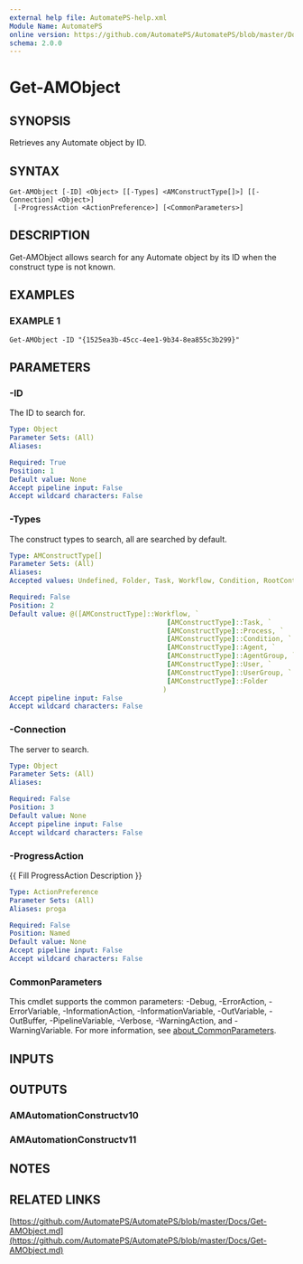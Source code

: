 ```yaml
---
external help file: AutomatePS-help.xml
Module Name: AutomatePS
online version: https://github.com/AutomatePS/AutomatePS/blob/master/Docs/Get-AMObject.md
schema: 2.0.0
---
```


# Get-AMObject

## SYNOPSIS
Retrieves any Automate object by ID.

## SYNTAX

```
Get-AMObject [-ID] <Object> [[-Types] <AMConstructType[]>] [[-Connection] <Object>]
 [-ProgressAction <ActionPreference>] [<CommonParameters>]
```

## DESCRIPTION
Get-AMObject allows search for any Automate object by its ID when the construct type is not known.

## EXAMPLES

### EXAMPLE 1
```
Get-AMObject -ID "{1525ea3b-45cc-4ee1-9b34-8ea855c3b299}"
```

## PARAMETERS

### -ID
The ID to search for.

```yaml
Type: Object
Parameter Sets: (All)
Aliases:

Required: True
Position: 1
Default value: None
Accept pipeline input: False
Accept wildcard characters: False
```

### -Types
The construct types to search, all are searched by default.

```yaml
Type: AMConstructType[]
Parameter Sets: (All)
Aliases:
Accepted values: Undefined, Folder, Task, Workflow, Condition, RootContainer, UserPreference, Agent, MachineConnection, User, AgentGroup, UserGroup, Evaluation, Comment, AuditEvent, ExecutionEvent, Connection, Wait, Joiner, Exclusion, ServerProperty, WorkflowProperty, AgentProperty, TaskProperty, Constant, Package, AMSystem, Permission, SystemPermission, Process, WorkflowItemProperty, WorkflowItem, WorkflowLink, WorkflowVariable, ExecutionServerProperty, ManagementServerProperty, ManagedTaskProperty, Snapshot, ExclusionPeriod, SnapshotInfo, Notification, Instance, ApiPermission, SNMPCredential, WindowsControl, SystemAgent, WorkflowTrigger, WorkflowCondition

Required: False
Position: 2
Default value: @([AMConstructType]::Workflow, `
                                       [AMConstructType]::Task, `
                                       [AMConstructType]::Process, `
                                       [AMConstructType]::Condition, `
                                       [AMConstructType]::Agent, `
                                       [AMConstructType]::AgentGroup, `
                                       [AMConstructType]::User, `
                                       [AMConstructType]::UserGroup, `
                                       [AMConstructType]::Folder
                                      )
Accept pipeline input: False
Accept wildcard characters: False
```

### -Connection
The server to search.

```yaml
Type: Object
Parameter Sets: (All)
Aliases:

Required: False
Position: 3
Default value: None
Accept pipeline input: False
Accept wildcard characters: False
```

### -ProgressAction
{{ Fill ProgressAction Description }}

```yaml
Type: ActionPreference
Parameter Sets: (All)
Aliases: proga

Required: False
Position: Named
Default value: None
Accept pipeline input: False
Accept wildcard characters: False
```

### CommonParameters
This cmdlet supports the common parameters: -Debug, -ErrorAction, -ErrorVariable, -InformationAction, -InformationVariable, -OutVariable, -OutBuffer, -PipelineVariable, -Verbose, -WarningAction, and -WarningVariable. For more information, see [about_CommonParameters](http://go.microsoft.com/fwlink/?LinkID=113216).

## INPUTS

## OUTPUTS

### AMAutomationConstructv10
### AMAutomationConstructv11
## NOTES

## RELATED LINKS

[https://github.com/AutomatePS/AutomatePS/blob/master/Docs/Get-AMObject.md](https://github.com/AutomatePS/AutomatePS/blob/master/Docs/Get-AMObject.md)

